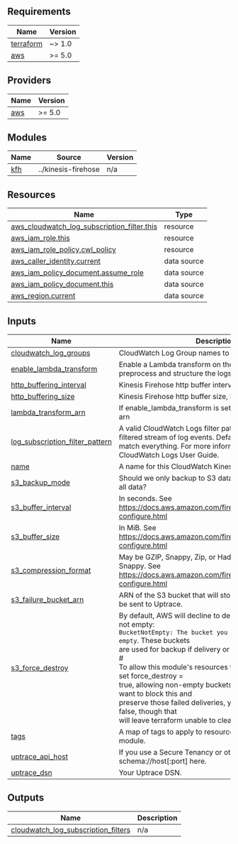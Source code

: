 <!-- BEGIN_TF_DOCS -->
## Requirements

| Name | Version |
|------|---------|
| <a name="requirement_terraform"></a> [terraform](#requirement\_terraform) | ~> 1.0 |
| <a name="requirement_aws"></a> [aws](#requirement\_aws) | >= 5.0 |

## Providers

| Name | Version |
|------|---------|
| <a name="provider_aws"></a> [aws](#provider\_aws) | >= 5.0 |

## Modules

| Name | Source | Version |
|------|--------|---------|
| <a name="module_kfh"></a> [kfh](#module\_kfh) | ../kinesis-firehose | n/a |

## Resources

| Name | Type |
|------|------|
| [aws_cloudwatch_log_subscription_filter.this](https://registry.terraform.io/providers/hashicorp/aws/latest/docs/resources/cloudwatch_log_subscription_filter) | resource |
| [aws_iam_role.this](https://registry.terraform.io/providers/hashicorp/aws/latest/docs/resources/iam_role) | resource |
| [aws_iam_role_policy.cwl_policy](https://registry.terraform.io/providers/hashicorp/aws/latest/docs/resources/iam_role_policy) | resource |
| [aws_caller_identity.current](https://registry.terraform.io/providers/hashicorp/aws/latest/docs/data-sources/caller_identity) | data source |
| [aws_iam_policy_document.assume_role](https://registry.terraform.io/providers/hashicorp/aws/latest/docs/data-sources/iam_policy_document) | data source |
| [aws_iam_policy_document.this](https://registry.terraform.io/providers/hashicorp/aws/latest/docs/data-sources/iam_policy_document) | data source |
| [aws_region.current](https://registry.terraform.io/providers/hashicorp/aws/latest/docs/data-sources/region) | data source |

## Inputs

| Name | Description | Type | Default | Required |
|------|-------------|------|---------|:--------:|
| <a name="input_cloudwatch_log_groups"></a> [cloudwatch\_log\_groups](#input\_cloudwatch\_log\_groups) | CloudWatch Log Group names to stream to Uptrace | `list(string)` | n/a | yes |
| <a name="input_enable_lambda_transform"></a> [enable\_lambda\_transform](#input\_enable\_lambda\_transform) | Enable a Lambda transform on the Kinesis Firehose to preprocess and structure the logs | `bool` | `false` | no |
| <a name="input_http_buffering_interval"></a> [http\_buffering\_interval](#input\_http\_buffering\_interval) | Kinesis Firehose http buffer interval, in seconds. | `number` | `60` | no |
| <a name="input_http_buffering_size"></a> [http\_buffering\_size](#input\_http\_buffering\_size) | Kinesis Firehose http buffer size, in MiB. | `number` | `15` | no |
| <a name="input_lambda_transform_arn"></a> [lambda\_transform\_arn](#input\_lambda\_transform\_arn) | If enable\_lambda\_transform is set to true, specify a valid arn | `string` | `""` | no |
| <a name="input_log_subscription_filter_pattern"></a> [log\_subscription\_filter\_pattern](#input\_log\_subscription\_filter\_pattern) | A valid CloudWatch Logs filter pattern for subscribing to a filtered stream of log events. Defaults to empty string to match everything. For more information, see the Amazon CloudWatch Logs User Guide. | `string` | `""` | no |
| <a name="input_name"></a> [name](#input\_name) | A name for this CloudWatch Kinesis Firehose Stream. | `string` | `"uptrace-cloudwatch-logs"` | no |
| <a name="input_s3_backup_mode"></a> [s3\_backup\_mode](#input\_s3\_backup\_mode) | Should we only backup to S3 data that failed delivery, or all data? | `string` | `"FailedDataOnly"` | no |
| <a name="input_s3_buffer_interval"></a> [s3\_buffer\_interval](#input\_s3\_buffer\_interval) | In seconds. See https://docs.aws.amazon.com/firehose/latest/dev/create-configure.html | `number` | `400` | no |
| <a name="input_s3_buffer_size"></a> [s3\_buffer\_size](#input\_s3\_buffer\_size) | In MiB. See https://docs.aws.amazon.com/firehose/latest/dev/create-configure.html | `number` | `10` | no |
| <a name="input_s3_compression_format"></a> [s3\_compression\_format](#input\_s3\_compression\_format) | May be GZIP, Snappy, Zip, or Hadoop-Compatiable Snappy. See https://docs.aws.amazon.com/firehose/latest/dev/create-configure.html | `string` | `"GZIP"` | no |
| <a name="input_s3_failure_bucket_arn"></a> [s3\_failure\_bucket\_arn](#input\_s3\_failure\_bucket\_arn) | ARN of the S3 bucket that will store any logs that failed to be sent to Uptrace. | `string` | n/a | yes |
| <a name="input_s3_force_destroy"></a> [s3\_force\_destroy](#input\_s3\_force\_destroy) | By default, AWS will decline to delete S3 buckets that are not empty:<br> `BucketNotEmpty: The bucket you tried to delete is not empty`.  These buckets<br> are used for backup if delivery or processing fail.<br> #<br> To allow this module's resources to be removed, we've set force\_destroy =<br> true, allowing non-empty buckets to be deleted. If you want to block this and<br> preserve those failed deliveries, you can set this value to false, though that<br> will leave terraform unable to cleanly destroy the module. | `bool` | `true` | no |
| <a name="input_tags"></a> [tags](#input\_tags) | A map of tags to apply to resources created by this module. | `map(string)` | `{}` | no |
| <a name="input_uptrace_api_host"></a> [uptrace\_api\_host](#input\_uptrace\_api\_host) | If you use a Secure Tenancy or other proxy, put its schema://host[:port] here. | `string` | `"https://api.uptrace.dev"` | no |
| <a name="input_uptrace_dsn"></a> [uptrace\_dsn](#input\_uptrace\_dsn) | Your Uptrace DSN. | `string` | n/a | yes |

## Outputs

| Name | Description |
|------|-------------|
| <a name="output_cloudwatch_log_subscription_filters"></a> [cloudwatch\_log\_subscription\_filters](#output\_cloudwatch\_log\_subscription\_filters) | n/a |
<!-- END_TF_DOCS -->